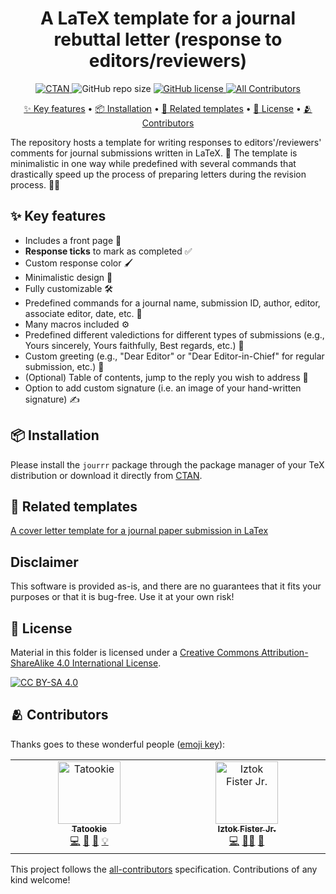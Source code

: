 <h1 align="center">
  A LaTeX template for a journal rebuttal letter (response to editors/reviewers)
</h1>

<p align="center">
  <a href="https://ctan.org/pkg/jourrr">
    <img alt="CTAN" src="https://img.shields.io/ctan/v/jourrr.svg">
  </a>
  <img alt="GitHub repo size" src="https://img.shields.io/github/repo-size/firefly-cpp/latex-response-reviewers">
  <a href="https://github.com/firefly-cpp/latex-response-reviewers/blob/master/LICENSE">
    <img alt="GitHub license" src="https://img.shields.io/github/license/firefly-cpp/latex-response-reviewers.svg">
  </a>
  <a href="#-contributors">
    <img alt="All Contributors" src="https://img.shields.io/badge/all_contributors-2-orange.svg">
  </a>
</p>

<p align="center">
  <a href="#-key-features">✨ Key features</a> •
  <a href="#-installation">📦 Installation</a> •
  <a href="#-related-templates">🔗 Related templates</a> •
  <a href="#-license">🔑 License</a> •
  <a href="#-contributors">🫂 Contributors</a>
</p>

The repository hosts a template for writing responses to editors'/reviewers' comments for journal submissions written in LaTeX. 📄 The template is minimalistic in one way while predefined with several commands that drastically speed up the process of preparing letters during the revision process. 🚀📝

## ✨ Key features
- Includes a front page 📄
- **Response ticks** to mark as completed ✅
- Custom response color 🖌️
- Minimalistic design 🎨
- Fully customizable 🛠️
- Predefined commands for a journal name, submission ID, author, editor, associate editor, date, etc. 🔢
- Many macros included ⚙️
- Predefined different valedictions for different types of submissions (e.g., Yours sincerely, Yours faithfully, Best regards, etc.) 📝
- Custom greeting (e.g., "Dear Editor" or "Dear Editor-in-Chief" for regular submission, etc.) 👋
- (Optional) Table of contents, jump to the reply you wish to address 📑
- Option to add custom signature (i.e. an image of your hand-written signature) ✍️


## 📦 Installation
Please install the `jourrr` package through the package manager of your TeX distribution or download it directly from [CTAN](https://www.ctan.org/pkg/jourrr).

## 🔗 Related templates
[A cover letter template for a journal paper submission in LaTex](https://github.com/firefly-cpp/cover-letter-latex)

## Disclaimer
This software is provided as-is, and there are no guarantees that it fits your purposes or that it is bug-free. Use it at your own risk!

## 🔑 License
Material in this folder is licensed under a
[Creative Commons Attribution-ShareAlike 4.0 International License][cc-by-sa].

[![CC BY-SA 4.0][cc-by-sa-image]][cc-by-sa]

[cc-by-sa]: http://creativecommons.org/licenses/by-sa/4.0/
[cc-by-sa-image]: https://licensebuttons.net/l/by-sa/4.0/88x31.png
[cc-by-sa-shield]: https://img.shields.io/badge/License-CC%20BY--SA%204.0-lightgrey.svg

## 🫂 Contributors

Thanks goes to these wonderful people ([emoji key](https://allcontributors.org/docs/en/emoji-key)):

<!-- ALL-CONTRIBUTORS-LIST:START - Do not remove or modify this section -->
<!-- prettier-ignore-start -->
<!-- markdownlint-disable -->
<table>
  <tbody>
    <tr>
      <td align="center" valign="top" width="14.28%"><a href="https://github.com/KukovecRok"><img src="https://avatars.githubusercontent.com/u/33880044?v=4?s=100" width="100px;" alt="Tatookie"/><br /><sub><b>Tatookie</b></sub></a><br /><a href="https://github.com/firefly-cpp/latex-response-reviewers/commits?author=KukovecRok" title="Code">💻</a> <a href="https://github.com/firefly-cpp/latex-response-reviewers/commits?author=KukovecRok" title="Documentation">📖</a> <a href="https://github.com/firefly-cpp/latex-response-reviewers/issues?q=author%3AKukovecRok" title="Bug reports">🐛</a> <a href="#example-KukovecRok" title="Examples">💡</a></td>
      <td align="center" valign="top" width="14.28%"><a href="http://www.iztok-jr-fister.eu/"><img src="https://avatars.githubusercontent.com/u/1633361?v=4?s=100" width="100px;" alt="Iztok Fister Jr."/><br /><sub><b>Iztok Fister Jr.</b></sub></a><br /><a href="https://github.com/firefly-cpp/latex-response-reviewers/commits?author=firefly-cpp" title="Code">💻</a> <a href="#mentoring-firefly-cpp" title="Mentoring">🧑‍🏫</a> <a href="#ideas-firefly-cpp" title="Ideas, Planning, & Feedback">🤔</a></td>
    </tr>
  </tbody>
</table>

<!-- markdownlint-restore -->
<!-- prettier-ignore-end -->

<!-- ALL-CONTRIBUTORS-LIST:END -->

This project follows the [all-contributors](https://github.com/all-contributors/all-contributors) specification. Contributions of any kind welcome!
